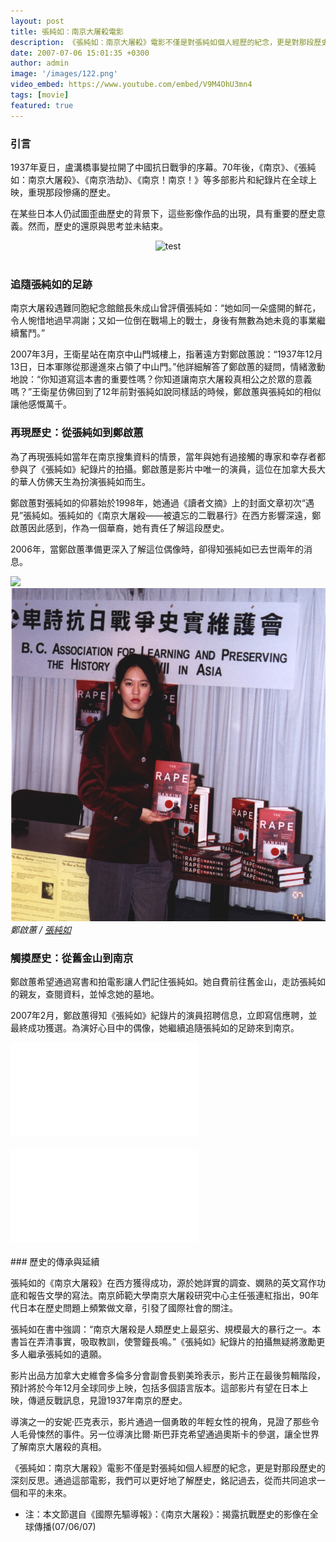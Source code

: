 ```yaml
---
layout: post
title: 張純如：南京大屠殺電影
description: 《張純如：南京大屠殺》電影不僅是對張純如個人經歷的紀念，更是對那段歷史的深刻反思。通過這部電影，我們可以更好地了解歷史，銘記過去，從而共同追求一個和平的未來。
date: 2007-07-06 15:01:35 +0300
author: admin
image: '/images/122.png'
video_embed: https://www.youtube.com/embed/V9M4OhU3mn4
tags: [movie]
featured: true
---
```


### 引言

1937年夏日，盧溝橋事變拉開了中國抗日戰爭的序幕。70年後，《南京》、《張純如：南京大屠殺》、《南京浩劫》、《南京！南京！》等多部影片和紀錄片在全球上映，重現那段慘痛的歷史。

在某些日本人仍試圖歪曲歷史的背景下，這些影像作品的出現，具有重要的歷史意義。然而，歷史的還原與思考並未結束。

<center><img src="https://en.irischanglabs.com/images/123.png" title="test"></center>
<br>

### 追隨張純如的足跡

南京大屠殺遇難同胞紀念館館長朱成山曾評價張純如：“她如同一朵盛開的鮮花，令人惋惜地過早凋謝；又如一位倒在戰場上的戰士，身後有無數為她未竟的事業繼續奮鬥。”

2007年3月，王衛星站在南京中山門城樓上，指著遠方對鄭啟蕙說：“1937年12月13日，日本軍隊從那邊進來占領了中山門。”他詳細解答了鄭啟蕙的疑問，情緒激動地說：“你知道寫這本書的重要性嗎？你知道讓南京大屠殺真相公之於眾的意義嗎？”王衛星仿佛回到了12年前對張純如說同樣話的時候，鄭啟蕙與張純如的相似讓他感慨萬千。

### 再現歷史：從張純如到鄭啟蕙

為了再現張純如當年在南京搜集資料的情景，當年與她有過接觸的專家和幸存者都參與了《張純如》紀錄片的拍攝。鄭啟蕙是影片中唯一的演員，這位在加拿大長大的華人仿佛天生為扮演張純如而生。

鄭啟蕙對張純如的仰慕始於1998年，她通過《讀者文摘》上的封面文章初次“遇見”張純如。張純如的《南京大屠殺——被遺忘的二戰暴行》在西方影響深遠，鄭啟蕙因此感到，作為一個華裔，她有責任了解這段歷史。

2006年，當鄭啟蕙準備更深入了解這位偶像時，卻得知張純如已去世兩年的消息。

<div class="gallery-box">
  <div class="gallery">
    <img src="/images/124.png" loading="lazy">
    <img src="/images/125.png" loading="lazy">
  </div>
  <em>鄭啟蕙 / <a href="https://x.com/irischangstudio" target="_blank">張純如</a></em>
</div>

### 觸摸歷史：從舊金山到南京

鄭啟蕙希望通過寫書和拍電影讓人們記住張純如。她自費前往舊金山，走訪張純如的親友，查閱資料，並悼念她的墓地。

2007年2月，鄭啟蕙得知《張純如》紀錄片的演員招聘信息，立即寫信應聘，並最終成功獲選。為演好心目中的偶像，她繼續追隨張純如的足跡來到南京。

<iframe src="//player.bilibili.com/player.html?isOutside=true&aid=505296904&bvid=BV1qg411V7Rx&cid=404675409&p=1" scrolling="no" border="0" frameborder="no" framespacing="0" allowfullscreen="true"></iframe>
<br>
<br>
<iframe src="//player.bilibili.com/player.html?isOutside=true&aid=847883896&bvid=BV1DL4y1h782&cid=404758235&p=1" scrolling="no" border="0" frameborder="no" framespacing="0" allowfullscreen="true"></iframe>
<br>
<br>
### 歷史的傳承與延續

張純如的《南京大屠殺》在西方獲得成功，源於她詳實的調查、嫻熟的英文寫作功底和報告文學的寫法。南京師範大學南京大屠殺研究中心主任張連紅指出，90年代日本在歷史問題上頻繁做文章，引發了國際社會的關注。

張純如在書中強調：“南京大屠殺是人類歷史上最惡劣、規模最大的暴行之一。本書旨在弄清事實，吸取教訓，使警鐘長鳴。”《張純如》紀錄片的拍攝無疑將激勵更多人繼承張純如的遺願。

影片出品方加拿大史維會多倫多分會副會長劉美玲表示，影片正在最後剪輯階段，預計將於今年12月全球同步上映，包括多個語言版本。這部影片有望在日本上映，傳遞反戰訊息，見證1937年南京的歷史。

導演之一的安妮·匹克表示，影片通過一個勇敢的年輕女性的視角，見證了那些令人毛骨悚然的事件。另一位導演比爾·斯巴菲克希望通過奧斯卡的參選，讓全世界了解南京大屠殺的真相。

《張純如：南京大屠殺》電影不僅是對張純如個人經歷的紀念，更是對那段歷史的深刻反思。通過這部電影，我們可以更好地了解歷史，銘記過去，從而共同追求一個和平的未來。

* 注：本文節選自《國際先驅導報》：《南京大屠殺》：揭露抗戰歷史的影像在全球傳播(07/06/07)







